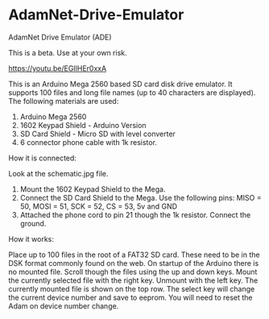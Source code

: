 # AdamNet-Drive-Emulator
AdamNet Drive Emulator (ADE)

This is a beta. Use at your own risk.

https://youtu.be/EGIlHEr0xxA

This is an Arduino Mega 2560 based SD card disk drive emulator. It supports 100 files and long file names (up to 40 characters are displayed).  The following materials are used:

 1. Arduino Mega 2560
 2. 1602 Keypad Shield - Arduino Version
 3. SD Card Shield - Micro SD with level converter
 4. 6 connector phone cable with 1k resistor.

How it is connected:

 Look at the schematic.jpg file.

 1. Mount the 1602 Keypad Shield to the Mega.
 2. Connect the SD Card Shield to the Mega.
 	Use the following pins: MISO = 50, MOSI = 51, SCK = 52, CS = 53, 5v and GND
 3. Attached the phone cord to pin 21 though the 1k resistor. Connect the ground. 

How it works:

Place up to 100 files in the root of a FAT32 SD card. These need to be in the DSK format commonly found on the web. On startup of the Arduino there is no mounted file. Scroll though the files using the up and down keys. Mount the currently selected file with the right key. Unmount with the left key. The currently mounted file is shown on the top row. The select key will change the current device number and save to eeprom. You will need to reset the Adam on device number change.
